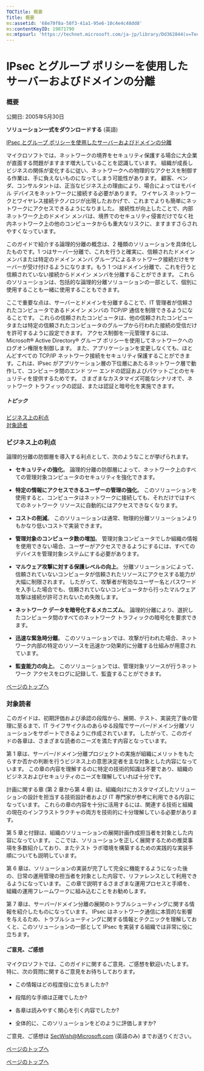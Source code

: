 ```yaml
---
TOCTitle: 概要
Title: 概要
ms:assetid: '68e70f8a-58f3-41a1-95e6-10c4e4c48dd8'
ms:contentKeyID: 19871790
ms:mtpsurl: 'https://technet.microsoft.com/ja-jp/library/Dd362844(v=TechNet.10)'
---
```


IPsec とグループ ポリシーを使用したサーバーおよびドメインの分離
===============================================================

### 概要

公開日: 2005年5月30日

**ソリューション一式をダウンロードする** (英語)

[IPsec とグループ ポリシーを使用したサーバーおよびドメインの分離](https://go.microsoft.com/fwlink/?linkid=33947)

マイクロソフトでは、ネットワークの境界をセキュリティ保護する場合に大企業が直面する問題がますます増大していることを認識しています。 組織が成長しビジネスの関係が変化するに従い、ネットワークへの物理的なアクセスを制御する作業は、手に負えないものになってしまう可能性があります。 顧客、ベンダ、コンサルタントは、正当なビジネス上の理由により、場合によってはモバイル デバイスをネットワークに接続する必要があります。 ワイヤレス ネットワークとワイヤレス接続テクノロジが出現したおかげで、これまでよりも簡単にネットワークにアクセスできるようになりました。 接続性が向上したことで、内部ネットワーク上のドメイン メンバは、境界でのセキュリティ侵害だけでなく社内ネットワーク上の他のコンピュータからも重大なリスクに、ますますさらされやすくなっています。

このガイドで紹介する論理的分離の概念は、2 種類のソリューションを具体化したものです。1 つはサーバー分離で、これを行うと確実に、信頼されたドメイン メンバまたは特定のドメイン メンバ グループによるネットワーク接続だけをサーバーが受け付けるようになります。もう 1 つはドメイン分離で、これを行うと信頼されていない接続からドメイン メンバを分離することができます。 これらのソリューションは、包括的な論理的分離ソリューションの一部として、個別に使用することも一緒に使用することもできます。

ここで重要な点は、サーバーとドメインを分離することで、IT 管理者が信頼されたコンピュータであるドメイン メンバの TCP/IP 通信を制限できるようになることです。 これらの信頼されたコンピュータは、他の信頼されたコンピュータまたは特定の信頼されたコンピュータのグループから行われた接続の受信だけを許可するように設定できます。 アクセス制御を一元管理するには、Microsoft® Active Directory® グループ ポリシーを使用してネットワークへのログオン権限を制御します。 また、アプリケーションを変更しなくても、ほとんどすべての TCP/IP ネットワーク接続をセキュリティ保護することができます。これは、IPsec がアプリケーション層の下位層にあたるネットワーク層で動作して、コンピュータ間のエンド ツー エンドの認証およびパケットごとのセキュリティを提供するためです。 さまざまなカスタマイズ可能なシナリオで、ネットワーク トラフィックの認証、または認証と暗号化を実施できます。

##### トピック

[](#ebaa)[ビジネス上の利点](#ebaa)  
[](#eaaa)[対象読者](#eaaa)  

### ビジネス上の利点

論理的分離の防御層を導入する利点として、次のようなことが挙げられます。

-   **セキュリティの強化**。 論理的分離の防御層によって、ネットワーク上のすべての管理対象コンピュータのセキュリティを強化できます。

-   **特定の情報にアクセスできるユーザーの管理の強化**。 このソリューションを使用すると、コンピュータはネットワークに接続しても、それだけではすべてのネットワーク リソースに自動的にはアクセスできなくなります。

-   **コストの削減**。 このソリューションは通常、物理的分離ソリューションよりもかなり低いコストで実装できます。

-   **管理対象のコンピュータ数の増加**。 管理対象コンピュータでしか組織の情報を使用できない場合、ユーザーがアクセスできるようにするには、すべてのデバイスを管理対象システムにする必要があります。

-   **マルウェア攻撃に対する保護レベルの向上**。 分離ソリューションによって、信頼されていないコンピュータが信頼されたリソースにアクセスする能力が大幅に制限されます。 したがって、攻撃者が有効なユーザー名とパスワードを入手した場合でも、信頼されていないコンピュータから行ったマルウェア攻撃は接続が許可されないため失敗します。

-   **ネットワーク データを暗号化するメカニズム**。 論理的分離により、選択したコンピュータ間のすべてのネットワーク トラフィックの暗号化を要求できます。

-   **迅速な緊急時分離**。 このソリューションでは、攻撃が行われた場合、ネットワーク内部の特定のリソースを迅速かつ効果的に分離する仕組みが用意されています。

-   **監査能力の向上**。 このソリューションでは、管理対象リソースが行うネットワーク アクセスをログに記録して、監査することができます。

[](#mainsection)[ページのトップへ](#mainsection)

### 対象読者

このガイドは、初期評価および承認の段階から、展開、テスト、実装完了後の管理に至るまで、IT ライフサイクルのあらゆる段階でサーバー/ドメイン分離ソリューションをサポートできるように作成されています。 したがって、このガイドの各章は、さまざまな読者のニーズを満たす内容となっています。

第 1 章は、サーバー/ドメイン分離プロジェクトの実施が組織にメリットをもたらすか否かの判断を行うビジネス上の意思決定者を主な対象とした内容になっています。 この章の内容を理解するのに特定の技術的知識は不要であり、組織のビジネスおよびセキュリティのニーズを理解していれば十分です。

計画に関する章 (第 2 章から第 4 章) は、組織向けにカスタマイズしたソリューションの設計を担当する技術設計者および IT 専門家が参考に利用できる内容になっています。 これらの章の内容を十分に活用するには、関連する技術と組織の現在のインフラストラクチャの両方を技術的に十分理解している必要があります。

第 5 章と付録は、組織のソリューションの展開計画作成担当者を対象とした内容になっています。 ここでは、ソリューションを正しく展開するための推奨事項を多数紹介しており、またテスト ラボ環境を構築するための実践的な実装手順についても説明しています。

第 6 章は、ソリューションの実装が完了して完全に機能するようになった後の、日常の運用管理の担当者を対象とした内容で、リファレンスとして利用できるようになっています。 この章で説明するさまざまな運用プロセスと手順を、組織の運用フレームワークに組み込むことをお勧めします。

第 7 章は、サーバー/ドメイン分離の展開のトラブルシューティングに関する情報を紹介したものになっています。 IPsec はネットワーク通信に本質的な影響を与えるため、トラブルシューティングに関する情報とテクニックを理解しておくと、このソリューションの一部として IPsec を実装する組織では非常に役に立ちます。

#### ご意見、ご感想

マイクロソフトでは、このガイドに関するご意見、ご感想を歓迎いたします。 特に、次の質問に関するご意見をお待ちしております。

-   この情報はどの程度役に立ちましたか?

-   段階的な手順は正確でしたか?

-   各章は読みやすく関心を引く内容でしたか?

-   全体的に、このソリューションをどのように評価しますか?

ご意見、ご感想は [SecWish@Microsoft.com](mailto:secwish@microsoft.com?subject=feedback%20re:%20microsoft%20solution%20for%20secure%20wireless%20lans) (英語のみ) までお送りください。

[](#mainsection)[ページのトップへ](#mainsection)

[](#mainsection)[ページのトップへ](#mainsection)

